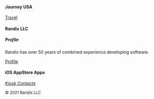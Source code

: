 #### Journey USA

[Travel](https://randix.github.io/travel/index)

#### Randix LLC

##### Profile

Randix has over 50 years of combined experience developing software. 

[Profile](https://randix.github.io/profile)

#### iOS AppStore Apps

[*Kiosk Contacts*](https://randix.github.io/KioskContacts)

<font size=2>© 2021 Randix LLC</font>
